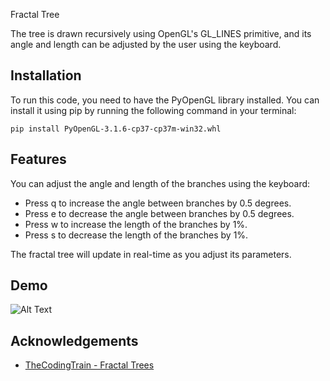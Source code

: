 
Fractal Tree

The tree is drawn recursively using OpenGL's GL_LINES primitive, and its angle and length can be adjusted by the user using the keyboard.




## Installation

To run this code, you need to have the PyOpenGL library installed. You can install it using pip by running the following command in your terminal:

```Terminal
pip install PyOpenGL-3.1.6-cp37-cp37m-win32.whl

```
    

## Features


You can adjust the angle and length of the branches using the keyboard:

- Press q to increase the angle between branches by 0.5 degrees.
- Press e to decrease the angle between branches by 0.5 degrees.
- Press w to increase the length of the branches by 1%.
- Press s to decrease the length of the branches by 1%.

The fractal tree will update in real-time as you adjust its parameters.
## Demo

![Alt Text](https://im4.ezgif.com/tmp/ezgif-4-602a73770a.gif)



## Acknowledgements

 - [TheCodingTrain - Fractal Trees](https://www.youtube.com/watch?v=0jjeOYMjmDU&ab_channel=TheCodingTrain)



